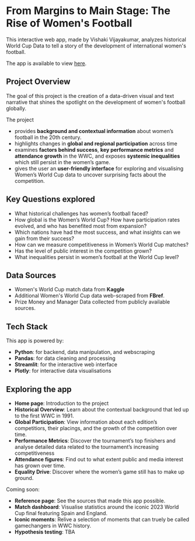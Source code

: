 # From Margins to Main Stage: The Rise of Women's Football

This interactive web app, made by Vishaki Vijayakumar, analyzes historical World Cup Data to tell a story of the development of international women's football.

The app is available to view [here](https://marginstomainstage.streamlit.app/).

## Project Overview

The goal of this project is the creation of a data-driven visual and text narrative that shines the spotlight on the development of women's football globally. 

The project 
- provides **background and contextual information** about women’s football in the 20th century.
- highlights changes in  **global and regional participation** across time 
- examines **factors behind success**, **key performance metrics** and **attendance growth** in the WWC, and exposes  **systemic inequalities** which still persist in the women’s game.
- gives the user an **user-friendly interface** for exploring and visualising Women’s World Cup data to uncover surprising facts about the competition.



## Key Questions explored

- What historical challenges has women’s football faced?
- How global is the Women’s World Cup? How have participation rates evolved, and who has benefited most from expansion?
- Which nations have had the most success, and what insights can we gain from their success?
- How can we measure competitiveness in Women’s World Cup matches?
- Has the level of public interest in the competition grown?
- What inequalities persist in women’s football at the World Cup level?

## Data Sources

- Women's World Cup match data from **Kaggle**
- Additional Women's World Cup data web-scraped from **FBref**.
- Prize Money and Manager Data collected from publicly available sources.

## Tech Stack

This app is powered by:

- **Python**: for backend, data manipulation, and webscraping
- **Pandas**: for data cleaning and processing
- **Streamlit**: for the interactive web interface
- **Plotly**: for interactive data visualisations


## Exploring the app
- **Home page**: Introduction to the project 
- **Historical Overview**: Learn about the contextual background that led up to the first WWC in 1991.
- **Global Participation**: View information about each edition’s competitiors, their placings, and the growth of the competition over time.
- **Performance Metrics**: Discover the tournament’s top finishers and analyse detailed data related to the tournament’s increasing competitiveness
- **Attendance figures**: Find out to what extent public and media interest has grown over time.
- **Equality Drive**: Discover where the women’s game still has to make up ground.


Coming soon:

- **Reference page**: See the sources that made this app possible.
- **Match dashboard**: Visualise statistics around the iconic 2023 World Cup final featuring Spain and England.
- **Iconic moments**: Relive a selection of moments that can truely be called gamechangers in WWC history.
- **Hypothesis testing**: TBA
